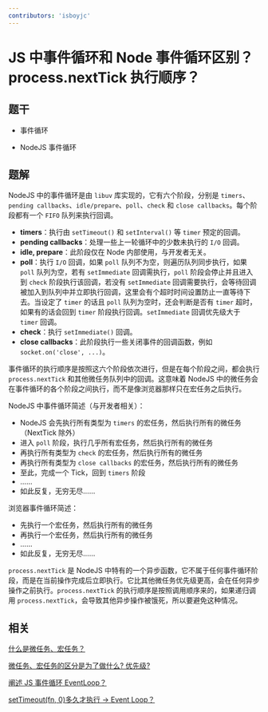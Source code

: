 ```yaml
---
contributors: 'isboyjc'
---
```


# JS 中事件循环和 Node 事件循环区别？process.nextTick 执行顺序？


## 题干

- 事件循环

- NodeJS 事件循环



## 题解

<!-- ::: details 点我查看题解 -->

NodeJS 中的事件循环是由 `libuv` 库实现的，它有六个阶段，分别是 `timers`、`pending callbacks`、`idle/prepare`、`poll`、`check` 和 `close callbacks`。每个阶段都有一个 `FIFO` 队列来执行回调。

- **timers**：执行由 `setTimeout()` 和 `setInterval()` 等 `timer` 预定的回调。
- **pending callbacks**：处理一些上一轮循环中的少数未执行的 `I/O` 回调。
- **idle, prepare**：此阶段仅在 Node 内部使用，与开发者无关。
- **poll**：执行 `I/O` 回调，如果 `poll` 队列不为空，则遍历队列同步执行，如果 `poll` 队列为空，若有 `setImmediate` 回调需执行，`poll` 阶段会停止并且进入到 `check` 阶段执行该回调，若没有 `setImmediate` 回调需要执行，会等待回调被加入到队列中并立即执行回调，这里会有个超时时间设置防止一直等待下去。当设定了 `timer` 的话且 `poll` 队列为空时，还会判断是否有 `timer` 超时，如果有的话会回到 `timer` 阶段执行回调。`setImmediate` 回调优先级大于 `timer` 回调。
- **check**：执行 `setImmediate()` 回调。
- **close callbacks**：此阶段执行一些关闭事件的回调函数，例如 `socket.on('close', ...)`。

事件循环的执行顺序是按照这六个阶段依次进行，但是在每个阶段之间，都会执行 `process.nextTick` 和其他微任务队列中的回调。这意味着 NodeJS 中的微任务会在事件循环的各个阶段之间执行，而不是像浏览器那样只在宏任务之后执行。


NodeJS 中事件循环简述（与开发者相关）：

- NodeJS 会先执行所有类型为 `timers` 的宏任务，然后执行所有的微任务（NextTick 除外）
- 进入 `poll` 阶段，执行几乎所有宏任务，然后执行所有的微任务
- 再执行所有类型为 `check` 的宏任务，然后执行所有的微任务
- 再执行所有类型为 `close callbacks` 的宏任务，然后执行所有的微任务
- 至此，完成一个 Tick，回到 `timers` 阶段
- ……
- 如此反复，无穷无尽……

浏览器事件循环简述：

- 先执行一个宏任务，然后执行所有的微任务
- 再执行一个宏任务，然后执行所有的微任务
- ……
- 如此反复，无穷无尽……



`process.nextTick` 是 NodeJS 中特有的一个异步函数，它不属于任何事件循环阶段，而是在当前操作完成后立即执行。它比其他微任务优先级更高，会在任何异步操作之前执行。`process.nextTick` 的执行顺序是按照调用顺序来的，如果递归调用 `process.nextTick`，会导致其他异步操作被饿死，所以要避免这种情况。


<!-- ::: -->


## 相关

[什么是微任务、宏任务？](./100010_microtask_macrotask.md)

[微任务、宏任务的区分是为了做什么? 优先级?](./100020_microtask_macrotask_distinguish.md)

[阐述 JS 事件循环 EventLoop？](./100030_eventloop.md)

[setTimeout(fn, 0)多久才执行 -> Event Loop？](./100040_eventloop_settimeout0.md)

